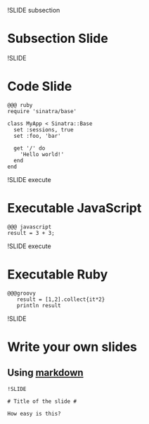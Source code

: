 !SLIDE subsection

# Subsection Slide #

!SLIDE

# Code Slide #

	@@@ ruby
	require 'sinatra/base'

	class MyApp < Sinatra::Base
	  set :sessions, true
	  set :foo, 'bar'

	  get '/' do
	    'Hello world!'
	  end
	end	

!SLIDE execute

# Executable JavaScript #

	@@@ javascript
	result = 3 + 3;

!SLIDE execute

# Executable Ruby #

 	@@@groovy
       result = [1,2].collect{it*2}
       println result


!SLIDE

# Write your own slides #

## Using [markdown](http://daringfireball.net/projects/markdown/)

    !SLIDE
    
    # Title of the slide #
    
    How easy is this?
